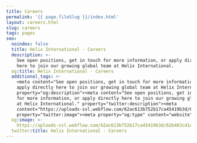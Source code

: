 ```yaml
---
title: Careers
permalink: '{{ page.fileSlug }}/index.html'
layout: careers.html
slug: careers
tags: pages
seo:
  noindex: false
  title: Helix International - Careers
  description: >-
    See open positions, get in touch for more information, or apply directly
    here to join our growing global team at Helix International.
  og:title: Helix International - Careers
  additional_tags: >-
    <meta content="See open positions, get in touch for more information, or
    apply directly here to join our growing global team at Helix International."
    property="og:description"><meta content="See open positions, get in touch
    for more information, or apply directly here to join our growing global team
    at Helix International." property="twitter:description"><meta
    content="https://uploads-ssl.webflow.com/62ac613b752b17ca45419b3d/62b483cd1ef6205d18fd6507_meta-image.png"
    property="twitter:image"><meta property="og:type" content="website">
  og:image: >-
    https://uploads-ssl.webflow.com/62ac613b752b17ca45419b3d/62b483cd1ef6205d18fd6507_meta-image.png
  twitter:title: Helix International - Careers
---
```



